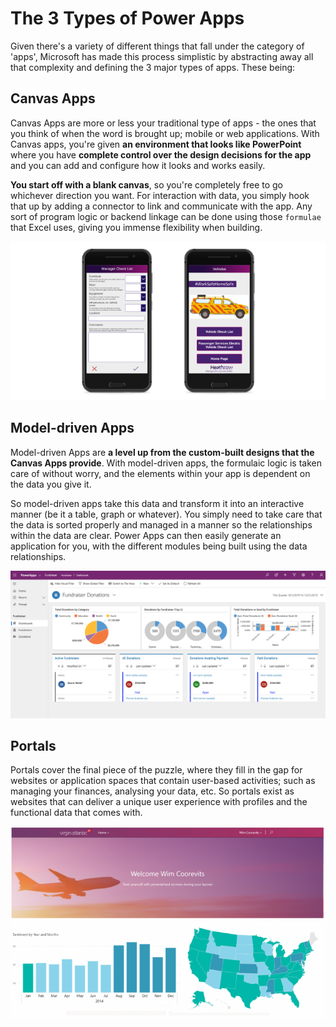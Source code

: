 # The 3 Types of Power Apps

Given there's a variety of different things that fall under the category of 'apps', Microsoft has made this process simplistic by abstracting away all that complexity and defining the 3 major types of apps. These being:

## Canvas Apps

Canvas Apps are more or less your traditional type of apps - the ones that you think of when the word is brought up; mobile or web applications. With Canvas apps, you're given **an environment that looks like PowerPoint** where you have **complete control over the design decisions for the app** and you can add and configure how it looks and works easily.

**You start off with a blank canvas**, so you're completely free to go whichever direction you want. For interaction with data, you simply hook that up by adding a connector to link and communicate with the app. Any sort of program logic or backend linkage can be done using those `formulae` that Excel uses, giving you immense flexibility when building.

![Canvas App example](../../../.gitbook/assets/image%20%2823%29.png)

## Model-driven Apps

Model-driven Apps are **a level up from the custom-built designs that the Canvas Apps provide**. With model-driven apps, the formulaic logic is taken care of without worry, and the elements within your app is dependent on the data you give it.

So model-driven apps take this data and transform it into an interactive manner \(be it a table, graph or whatever\). You simply need to take care that the data is sorted properly and managed in a manner so the relationships within the data are clear. Power Apps can then easily generate an application for you, with the different modules being built using the data relationships.

![Model-driven App example](../../../.gitbook/assets/image%20%285%29.png)

## Portals

Portals cover the final piece of the puzzle, where they fill in the gap for websites or application spaces that contain user-based activities; such as managing your finances, analysing your data, etc. So portals exist as websites that can deliver a unique user experience with profiles and the functional data that comes with.

![Portal App example](../../../.gitbook/assets/image%20%2818%29.png)

